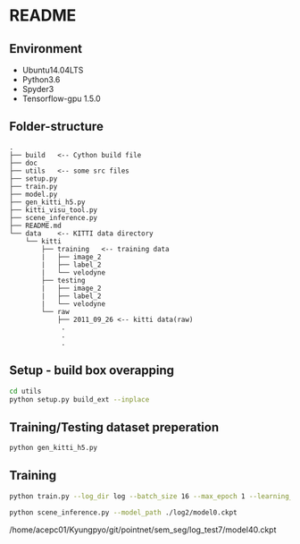 # README

## Environment

* Ubuntu14.04LTS
* Python3.6
* Spyder3
* Tensorflow-gpu 1.5.0

## Folder-structure

```folder
.
├── build   <-- Cython build file
├── doc
├── utils   <-- some src files
├── setup.py
├── train.py
├── model.py
├── gen_kitti_h5.py
├── kitti_visu_tool.py
├── scene_inference.py
├── README.md
└── data    <-- KITTI data directory 
    └── kitti
        ├── training   <-- training data
        |   ├── image_2   
        |   ├── label_2   
        |   └── velodyne  
        ├── testing  
        |   ├── image_2   
        |   ├── label_2   
        |   └── velodyne  
        └── raw
            ├── 2011_09_26 <-- kitti data(raw)
             .
             .
             .
```

## Setup - build box overapping

```bash
cd utils
python setup.py build_ext --inplace
```

## Training/Testing dataset preperation

```bash
python gen_kitti_h5.py
```

## Training

```bash
python train.py --log_dir log --batch_size 16 --max_epoch 1 --learning_rate 0.0001 --train_num 3000
```

```bash
python scene_inference.py --model_path ./log2/model0.ckpt
```

/home/acepc01/Kyungpyo/git/pointnet/sem_seg/log_test7/model40.ckpt
